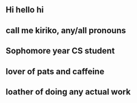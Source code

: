 ## Hi hello hi
## call me kiriko, any/all pronouns
## Sophomore year CS student
## lover of pats and caffeine
## loather of doing any actual work


<!--
**OneFluffyKiriko/OneFluffyKiriko** is a ✨ _special_ ✨ repository because its `README.md` (this file) appears on your GitHub profile.
-->
